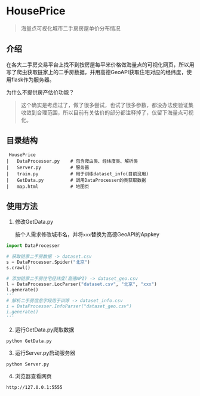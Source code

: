 ﻿# HousePrice

> 海量点可视化城市二手房房屋单价分布情况

## 介绍

在各大二手房交易平台上找不到按房屋每平米价格做海量点的可视化网页，所以用写了爬虫获取链家上的二手房数据，并用高德GeoAPI获取住宅对应的经纬度，使用flask作为服务器。

为什么不提供房产估价功能？
> 这个确实是考虑过了，做了很多尝试，也试了很多参数，都没办法使验证集收敛到合理范围，所以目前有关估价的部分都注释掉了，仅留下海量点可视化。

## 目录结构

```
 HousePrice
|   DataProcesser.py	# 包含爬虫类、经纬度类、解析类
|   Server.py			# 服务器
|   train.py			# 用于训练dataset_info(目前没用)
|   GetData.py			# 调用DataProcesser的类获取数据
|   map.html			# 地图页
```

## 使用方法

1. 修改GetData.py

   按个人需求修改城市名，并将```xxx```替换为高德GeoAPI的Appkey

```python
import DataProcesser

# 获取链家二手房数据 -> dataset.csv
s = DataProcesser.Spider("北京")
s.crawl()

# 添加链家二手房住宅经纬度(高德API) -> dataset_geo.csv
l = DataProcesser.LocParser("dataset.csv", "北京", "xxx")
l.generate()
'''
# 解析二手房信息字段用于训练 -> dataset_info.csv
i = DataProcesser.InfoParser("dataset_geo.csv")
i.generate()
'''
```

2. 运行GetData.py爬取数据

```shell
python GetData.py
```

3. 运行Server.py启动服务器

```shell
python Server.py
```

4. 浏览器查看网页

```shell
http://127.0.0.1:5555
```

